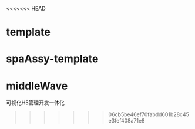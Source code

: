 <<<<<<< HEAD
# template
spaAssy-template
=======
# middleWave
可视化H5管理开发一体化
>>>>>>> 06cb5be46ef70fabdd601b28c45e3fef408a71e8
